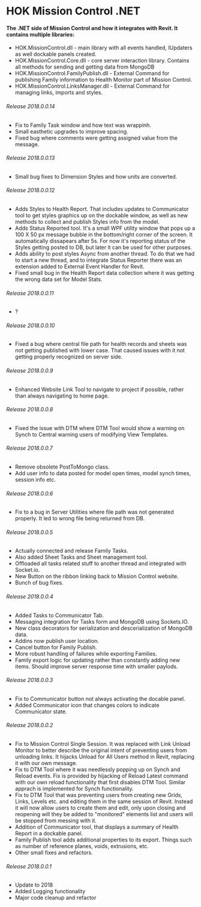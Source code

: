 # HOK Mission Control .NET

#### The .NET side of Mission Control and how it integrates with Revit. It contains multiple libraries: 

* HOK.MissionControl.dll - main library with all events handled, IUpdaters as well dockable panels created. 
* HOK.MissionControl.Core.dll - core server interaction library. Contains all methods for sending and getting data from MongoDB
* HOK.MissionControl.FamilyPublish.dll - External Command for publishing Family information to Health Monitor part of Mission Control.
* HOK.MissionControl.LinksManager.dll - External Command for managing links, imports and styles. 

###### Release 2018.0.0.14

* Fix to Family Task window and how text was wrappinh. 
* Small easthetic upgrades to improve spacing.
* Fixed bug where comments were getting assigned value from the message. 

###### Release 2018.0.0.13

* Small bug fixes to Dimension Styles and how units are converted.

###### Release 2018.0.0.12

* Adds Styles to Health Report. That includes updates to Communicator tool to get styles graphics up on the dockable window, as well as new methods to collect and publish Styles info from the model. 
* Adds Status Reported tool. It's a small WPF utility window that pops up a 100 X 50 px message bubble in the bottom/right corner of the screen. It automatically dissapears after 5s. For now it's reporting status of the Styles getting posted to DB, but later it can be used for other purposes. 
* Adds ability to post styles Async from another thread. To do that we had to start a new thread, and to integrate Status Reporter there was an extension added to External Event Handler for Revit. 
* Fixed small bug in the Health Report data collection where it was getting the wrong data set for Model Stats. 

###### Release 2018.0.0.11

* ?

###### Release 2018.0.0.10

* Fixed a bug where central file path for health records and sheets was not getting published with lower case. That caused issues with it not getting properly recognized on server side.

###### Release 2018.0.0.9

* Enhanced Website Link Tool to navigate to project if possible, rather than always navigating to home page.

###### Release 2018.0.0.8

* Fixed the issue with DTM where DTM Tool would show a warning on Synch to Central warning users of modifying View Templates.

###### Release 2018.0.0.7

* Remove obsolete PostToMongo class. 
* Add user info to data posted for model open times, model synch times, session info etc.

###### Release 2018.0.0.6

* Fix to a bug in Server Utilities where file path was not generated properly. It led to wrong file being returned from DB.

###### Release 2018.0.0.5

* Actually connected and release Family Tasks. 
* Also added Sheet Tasks and Sheet management tool.
* Offloaded all tasks related stuff to another thread and integrated with Socket.io. 
* New Button on the ribbon linking back to Mission Control website.
* Bunch of bug fixes.

###### Release 2018.0.0.4

* Added Tasks to Communicator Tab.
* Messaging integration for Tasks form and MongoDB using Sockets.IO.
* New class decorators for serialization and descerialization of MongoDB data.
* Addins now publish user location.
* Cancel button for Family Publish.
* More robust handling of failures while exporting Families.
* Family export logic for updating rather than constantly adding new items. Should improve server response time with smaller paylods.


###### Release 2018.0.0.3

* Fix to Communicator button not always activating the docable panel. 
* Added Communicator icon that changes colors to indicate Communicator state.

###### Release 2018.0.0.2

* Fix to Mission Control Single Session. It was replaced with Link Unload Monitor to better describe the original intent of preventing
users from unloading links. It hijacks Unload for All Users method in Revit, replacing it with our own message. 
* Fix to DTM Tool where it was needlessly popping up on Synch and Reload events. Fix is provided by hijacking of Reload Latest command
with our own reload functionality that first disables DTM Tool. Similar apprach is implemented for Synch functionality. 
* Fix to DTM Tool that was preventing users from creating new Grids, Links, Levels etc. and editing them in the same session of Revit. 
Instead it will now allow users to create them and edit, only upon closing and reopening will they be added to "monitored" elements list
and users will be stopped from messing with it. 
* Addition of Communicator tool, that displays a summary of Health Report in a dockable panel.
* Family Publish tool adds additional properties to its export. Things such as number of reference planes, voids, extrusions, etc. 
* Other small fixes and refactors.

###### Release 2018.0.0.1

* Update to 2018
* Added Logging functionality
* Major code cleanup and refactor
